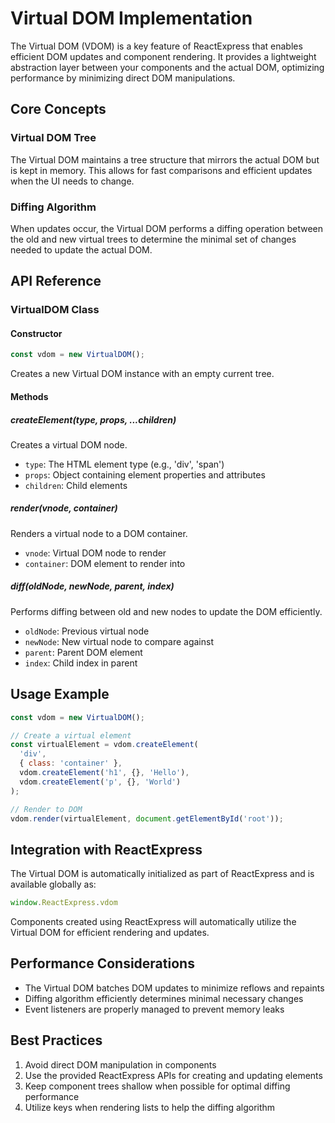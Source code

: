 # Virtual DOM Implementation

The Virtual DOM (VDOM) is a key feature of ReactExpress that enables efficient DOM updates and component rendering. It provides a lightweight abstraction layer between your components and the actual DOM, optimizing performance by minimizing direct DOM manipulations.

## Core Concepts

### Virtual DOM Tree
The Virtual DOM maintains a tree structure that mirrors the actual DOM but is kept in memory. This allows for fast comparisons and efficient updates when the UI needs to change.

### Diffing Algorithm
When updates occur, the Virtual DOM performs a diffing operation between the old and new virtual trees to determine the minimal set of changes needed to update the actual DOM.

## API Reference

### VirtualDOM Class

#### Constructor
```javascript
const vdom = new VirtualDOM();
```
Creates a new Virtual DOM instance with an empty current tree.

#### Methods

##### createElement(type, props, ...children)
Creates a virtual DOM node.
- `type`: The HTML element type (e.g., 'div', 'span')
- `props`: Object containing element properties and attributes
- `children`: Child elements

##### render(vnode, container)
Renders a virtual node to a DOM container.
- `vnode`: Virtual DOM node to render
- `container`: DOM element to render into

##### diff(oldNode, newNode, parent, index)
Performs diffing between old and new nodes to update the DOM efficiently.
- `oldNode`: Previous virtual node
- `newNode`: New virtual node to compare against
- `parent`: Parent DOM element
- `index`: Child index in parent

## Usage Example

```javascript
const vdom = new VirtualDOM();

// Create a virtual element
const virtualElement = vdom.createElement(
  'div',
  { class: 'container' },
  vdom.createElement('h1', {}, 'Hello'),
  vdom.createElement('p', {}, 'World')
);

// Render to DOM
vdom.render(virtualElement, document.getElementById('root'));
```

## Integration with ReactExpress

The Virtual DOM is automatically initialized as part of ReactExpress and is available globally as:

```javascript
window.ReactExpress.vdom
```

Components created using ReactExpress will automatically utilize the Virtual DOM for efficient rendering and updates.

## Performance Considerations

- The Virtual DOM batches DOM updates to minimize reflows and repaints
- Diffing algorithm efficiently determines minimal necessary changes
- Event listeners are properly managed to prevent memory leaks

## Best Practices

1. Avoid direct DOM manipulation in components
2. Use the provided ReactExpress APIs for creating and updating elements
3. Keep component trees shallow when possible for optimal diffing performance
4. Utilize keys when rendering lists to help the diffing algorithm
